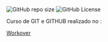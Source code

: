 ![GitHub repo size](https://img.shields.io/github/repo-size/pedrinho99k/Curso-de-GIT-GITHUB)
![GitHub License](https://img.shields.io/github/license/pedrinho99k/Curso-de-GIT-GITHUB)

Curso de GIT e GITHUB realizado no :

[Workover](https://www.workover.com.br/)
